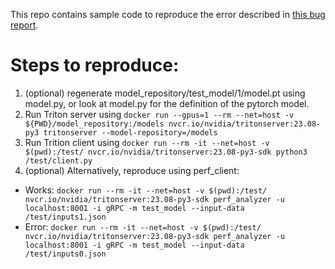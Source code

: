 This repo contains sample code to reproduce the error described in [this bug report](https://github.com/triton-inference-server/server/issues/5972).

Steps to reproduce:
===================

1. (optional) regenerate model_repository/test_model/1/model.pt using model.py, or look at model.py for the definition of the pytorch model.
2. Run Triton server using `docker run --gpus=1 --rm --net=host -v ${PWD}/model_repository:/models nvcr.io/nvidia/tritonserver:23.08-py3 tritonserver --model-repository=/models`
3. Run Trition client using `docker run --rm -it --net=host -v $(pwd):/test/ nvcr.io/nvidia/tritonserver:23.08-py3-sdk python3 /test/client.py`
4. (optional) Alternatively, reproduce using perf_client:
 - Works: `docker run --rm -it --net=host -v $(pwd):/test/ nvcr.io/nvidia/tritonserver:23.08-py3-sdk perf_analyzer -u localhost:8001 -i gRPC -m test_model --input-data /test/inputs1.json`
 - Error: `docker run --rm -it --net=host -v $(pwd):/test/ nvcr.io/nvidia/tritonserver:23.08-py3-sdk perf_analyzer -u localhost:8001 -i gRPC -m test_model --input-data /test/inputs0.json`
